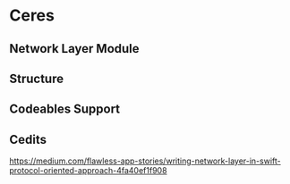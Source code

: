 # Ceres

## Network Layer Module
## Structure
## Codeables Support
## Cedits
https://medium.com/flawless-app-stories/writing-network-layer-in-swift-protocol-oriented-approach-4fa40ef1f908
